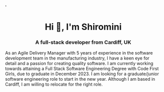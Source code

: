 <!--
**shirosatku/shirosatku** is a ✨ _special_ ✨ repository because its `README.md` (this file) appears on your GitHub profile.

Here are some ideas to get you started:

- 🔭 I’m currently working on ...
- 🌱 I’m currently learning ...
- 👯 I’m looking to collaborate on ...
- 🤔 I’m looking for help with ...
- 💬 Ask me about ...
- 📫 How to reach me: ...
- 😄 Pronouns: ...
- ⚡ Fun fact: ...
-->
'<h1 align="center">Hi 👋, I'm Shiromini</h1>
<h3 align="center">A full-stack developer from Cardiff, UK</h3>

<p align="left"> As an Agile Delivery Manager with 5 years of experience in the software development team in the manufacturing industry, I have a keen eye for detail and a passion for  creating quality software. I am currently working towards attaining a Full Stack Software Engineering Degree with Code First Girls, due to graduate in December 2023. I am looking for a graduate/junior software engineering role to start in the new year. Although I am based in Cardiff, I am willing to relocate for the right role. 
 </p>
